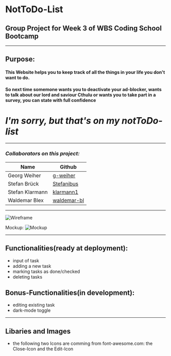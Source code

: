 # NotToDo-List

## Group Project for Week 3 of WBS Coding School Bootcamp

---

## Purpose:

#### This Website helps you to keep track of all the things in your life you don't want to do.

#### So next time somemone wants you to deactivate your ad-blocker, wants to talk about our lord and saviour Cthulu or wants you to take part in a survey, you can state with full confidence

# _I'm sorry, but that's on my notToDo-list_

---

### _Collaborators on this project:_

| Name            | Github                                        |
| --------------- | --------------------------------------------- |
| Georg Weiher    | [g-weiher](https://github.com/g-weiher)       |
| Stefan Brück    | [Stefanibus](https://github.com/stefanibus)   |
| Stefan Klarmann | [klarmann1](https://github.com/klarmann1)     |
| Waldemar Blex   | [waldemar-bl](https://github.com/waldemar-bl) |

---

![Wireframe](blob:null/e59887d8-93a8-423f-b139-98318d02c9ac)

Mockup: ![Mockup](https://raw.githubusercontent.com/klarmann1/ToDo-List/dev/img/todo-mockup.png)

---

## Functionalities(ready at deployment):

- input of task
- adding a new task
- marking tasks as done/checked
- deleting tasks

## Bonus-Functionalities(in development):

- editing existing task
- dark-mode toggle

---

## Libaries and Images 

- the following two Icons are comming from font-awesome.com: the Close-Icon and the Edit-Icon  